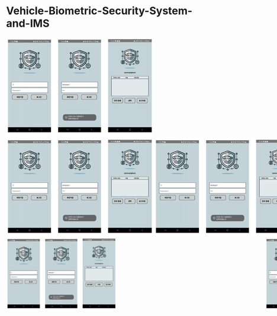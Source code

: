 # Vehicle-Biometric-Security-System-and-IMS  

<img src="이미지 정리/로그인.png" alt="대표 이미지" width="400">

<div style="display: flex; justify-content: space-between;">
  <img src="이미지 정리/로그인.png" alt="대표 이미지" width="400">
  <img src="이미지 정리/로그인.png" alt="대표 이미지" width="400">
</div>


<div style="display: flex; justify-content: space-between;">
  <img src="이미지 정리/로그인.png" alt="왼쪽 이미지" width="300" style="margin-right: 200px;">
  <img src="이미지 정리/로그인.png" alt="오른쪽 이미지" width="300" style="margin-left: 200px;">
</div>
